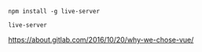 
```
npm install -g live-server
```

```
live-server
```


https://about.gitlab.com/2016/10/20/why-we-chose-vue/